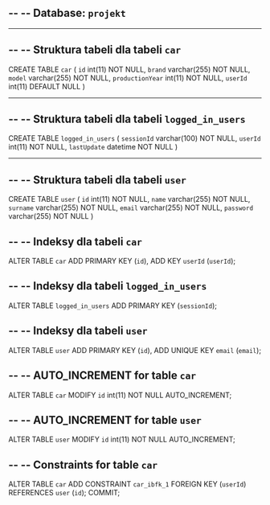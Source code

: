 --
-- Database: `projekt`
--

-- --------------------------------------------------------

--
-- Struktura tabeli dla tabeli `car`
--

CREATE TABLE `car` (
  `id` int(11) NOT NULL,
  `brand` varchar(255) NOT NULL,
  `model` varchar(255) NOT NULL,
  `productionYear` int(11) NOT NULL,
  `userId` int(11) DEFAULT NULL
)

-- --------------------------------------------------------

--
-- Struktura tabeli dla tabeli `logged_in_users`
--

CREATE TABLE `logged_in_users` (
  `sessionId` varchar(100) NOT NULL,
  `userId` int(11) NOT NULL,
  `lastUpdate` datetime NOT NULL
)

-- --------------------------------------------------------

--
-- Struktura tabeli dla tabeli `user`
--

CREATE TABLE `user` (
  `id` int(11) NOT NULL,
  `name` varchar(255) NOT NULL,
  `surname` varchar(255) NOT NULL,
  `email` varchar(255) NOT NULL,
  `password` varchar(255) NOT NULL
)

--
-- Indeksy dla tabeli `car`
--
ALTER TABLE `car`
  ADD PRIMARY KEY (`id`),
  ADD KEY `userId` (`userId`);

--
-- Indeksy dla tabeli `logged_in_users`
--
ALTER TABLE `logged_in_users`
  ADD PRIMARY KEY (`sessionId`);

--
-- Indeksy dla tabeli `user`
--
ALTER TABLE `user`
  ADD PRIMARY KEY (`id`),
  ADD UNIQUE KEY `email` (`email`);

--
-- AUTO_INCREMENT for table `car`
--
ALTER TABLE `car`
  MODIFY `id` int(11) NOT NULL AUTO_INCREMENT;

--
-- AUTO_INCREMENT for table `user`
--
ALTER TABLE `user`
  MODIFY `id` int(11) NOT NULL AUTO_INCREMENT;

--
-- Constraints for table `car`
--
ALTER TABLE `car`
  ADD CONSTRAINT `car_ibfk_1` FOREIGN KEY (`userId`) REFERENCES `user` (`id`);
COMMIT;
